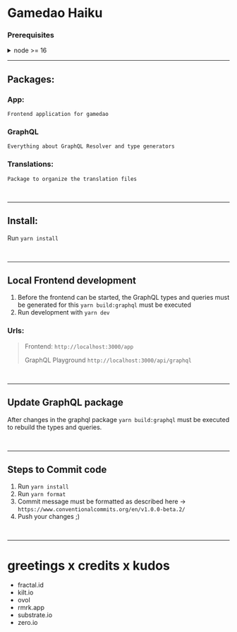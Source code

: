 # Gamedao Haiku

### Prerequisites 

<details><summary>node >= 16 </summary>
<h3>Linux</h3>
<pre><code>sudo apt update &&
sudo apt install nodejs npm
</code></pre>
<hr>
<h3>Windows:</h3>
<a href="https://nodejs.org/en/"> Installer </a>
</details>

---

## Packages:

### App:
    Frontend application for gamedao

### GraphQL
    Everything about GraphQL Resolver and type generators

### Translations:
    Package to organize the translation files

<br/>

---

## Install: 
 
Run `yarn install`

<br/>

---

## Local Frontend development

1. Before the frontend can be started, the GraphQL types and queries must be generated for this `yarn build:graphql` must be executed
2. Run development with `yarn dev`


### Urls:
> Frontend: `http://localhost:3000/app`
> 
> GraphQL Playground `http://localhost:3000/api/graphql`

<br/>

---

## Update GraphQL package

After changes in the graphql package `yarn build:graphql` must be executed to rebuild the types and queries.

<br/>

---


## Steps to Commit code
1. Run `yarn install`
2. Run `yarn format`
3. Commit message must be formatted as described here -> `https://www.conventionalcommits.org/en/v1.0.0-beta.2/`
4. Push your changes ;)

<br/>

---

# greetings x credits x kudos

- fractal.id
- kilt.io
- ovol
- rmrk.app
- substrate.io
- zero.io
